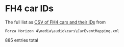 # FH4 car IDs
The full list as [CSV of FH4 cars and their IDs](FH4%20car%20IDs.csv) from
```
Forza Horizon 4\media\audio\cars\CarEventMapping.xml
```
885 entries total

<!--
  HOW TO STYLE YOUR TEXT ON GitHub

  You can mix some HTML with the Markdown syntax
    https://github.com/tchapi/markdown-cheatsheet
    https://github.github.com/gfm/
-->

